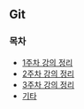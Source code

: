 ## Git

### 목차

- [1주차 강의 정리](./week/git_1week.md)
- [2주차 강의 정리](./week/git_2week.md)
- [3주차 강의 정리](./week/git_3week.md)
- [기타](https://github.com/gerherh/TIL/tree/master/Git/caution)

